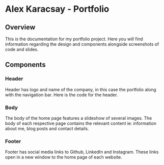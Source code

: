 # Alex Karacsay - Portfolio

## Overview
This is the documentation for my portfolio project. Here you will find information regarding the design and components alongside screenshots of code and slides.

## Components

### Header
Header has logo and name of the company, in this case the portfolio along with the navigation bar. Here is the code for the header.

### Body
The body of the home page features a slideshow of several images. The body of each respective page contains the relevant content ie: information about me, blog posts and contact details.

### Footer
Footer has social media links to Github, LinkedIn and Instagram. These links open in a new window to the home page of each website.


